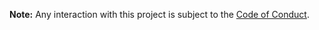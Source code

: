 **Note:** Any interaction with this project is subject to the [Code of Conduct](https://github.com/massivelivefun/.github/blob/main/CODE_OF_CONDUCT.md).

